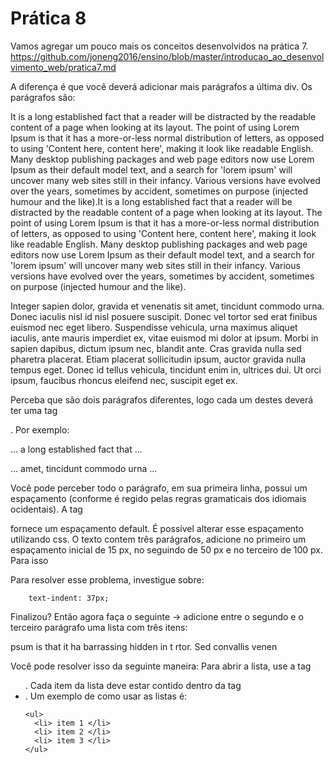 # Prática 8

Vamos agregar um pouco mais os conceitos desenvolvidos na prática 7. https://github.com/joneng2016/ensino/blob/master/introducao_ao_desenvolvimento_web/pratica7.md

A diferença é que você deverá adicionar mais parágrafos a última div. Os parágrafos são: 

It is a long established fact that a reader will be distracted by the readable content of a page when looking at its layout. The point of using Lorem Ipsum is that it has a more-or-less normal distribution of letters, as opposed to using 'Content here, content here', making it look like readable English. Many desktop publishing packages and web page editors now use Lorem Ipsum as their default model text, and a search for 'lorem ipsum' will uncover many web sites still in their infancy. Various versions have evolved over the years, sometimes by accident, sometimes on purpose (injected humour and the like).It is a long established fact that a reader will be distracted by the readable content of a page when looking at its layout. The point of using Lorem Ipsum is that it has a more-or-less normal distribution of letters, as opposed to using 'Content here, content here', making it look like readable English. Many desktop publishing packages and web page editors now use Lorem Ipsum as their default model text, and a search for 'lorem ipsum' will uncover many web sites still in their infancy. Various versions have evolved over the years, sometimes by accident, sometimes on purpose (injected humour and the like).

Integer sapien dolor, gravida et venenatis sit amet, tincidunt commodo urna. Donec iaculis nisl id nisl posuere suscipit. Donec vel tortor sed erat finibus euismod nec eget libero. Suspendisse vehicula, urna maximus aliquet iaculis, ante mauris imperdiet ex, vitae euismod mi dolor at ipsum. Morbi in sapien dapibus, dictum ipsum nec, blandit ante. Cras gravida nulla sed pharetra placerat. Etiam placerat sollicitudin ipsum, auctor gravida nulla tempus eget. Donec id tellus vehicula, tincidunt enim in, ultrices dui. Ut orci ipsum, faucibus rhoncus eleifend nec, suscipit eget ex.


Perceba que são dois parágrafos diferentes, logo cada um destes deverá ter uma tag <p>. Por exemplo:
  
<p>  ... a long established fact that ... </p>

<p>  ...  amet, tincidunt commodo urna ... </p>

Você pode perceber todo o parágrafo, em sua primeira linha, possui um espaçamento (conforme é regido pelas regras gramaticais dos idiomais ocidentais). A tag <p> fornece um espaçamento default. É possível alterar esse espaçamento utilizando css. O texto contem três parágrafos, adicione no primeiro um espaçamento inicial de 15 px, no seguindo de 50 px e no terceiro de 100 px. Para isso 

  
 Para resolver esse problema, investigue sobre:
  
  ```
      text-indent: 37px;
  ```
  
  
 
  
 Finalizou? Então agora faça o seguinte -> adicione entre o segundo e o terceiro parágrafo uma lista com três itens: 

psum is that it ha
barrassing hidden in t
rtor. Sed convallis venen
  
Você pode resolver isso da seguinte maneira: Para abrir a lista, use a tag <ul>. Cada item da lista deve estar contido dentro da tag <li>. Um exemplo de como usar as listas é:

```
<ul>
  <li> item 1 </li>  
  <li> item 2 </li>
  <li> item 3 </li>    
</ul>
```
